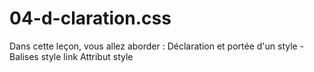 # 04-d-claration.css
Dans cette leçon, vous allez aborder : Déclaration et portée d'un style - Balises style link Attribut style 
